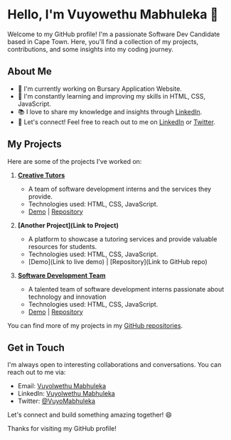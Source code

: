 # Hello, I'm Vuyowethu Mabhuleka 👋

Welcome to my GitHub profile! I'm a passionate Software Dev Candidate based in Cape Town. Here, you'll find a collection of my projects, contributions, and some insights into my coding journey.

## About Me

- 🔭 I'm currently working on Bursary Application Website.
- 🌱 I'm constantly learning and improving my skills in HTML, CSS, JavaScript.
- 📚 I love to share my knowledge and insights through [LinkedIn](www.linkedin.com/in/vuyolwethu-mabhuleka-89092b289).
- 💬 Let's connect! Feel free to reach out to me on [LinkedIn](www.linkedin.com/in/vuyolwethu-mabhuleka-89092b289) or [Twitter](https://twitter.com/VuyoMabhuleka).

## My Projects

Here are some of the projects I've worked on:

1. **[Creative Tutors](https://creative-tutors-website.netlify.app/)**
   - A team of software development interns and the services they provide.
   - Technologies used: HTML, CSS, JavaScript.
   - [Demo](https://creative-tutors-website.netlify.app/) | [Repository](https://github.com/VuyolwethuM6/Creative-Tutors-Website)

2. **[Another Project](Link to Project)**
   - A platform to showcase a tutoring services and provide valuable resources for students.
   - Technologies used: HTML, CSS, JavaScript.
   - [Demo](Link to live demo) | [Repository](Link to GitHub repo)

3. **[Software Development Team](https://creative-innovators-portfolio.netlify.app/)**
   - A talented team of software development interns passionate about technology and innovation
   - Technologies used: HTML, CSS, JavaScript.
   - [Demo](https://creative-innovators-portfolio.netlify.app/) | [Repository](https://github.com/VuyolwethuM6/Creative-Innovators-Portfolio)

You can find more of my projects in my [GitHub repositories](https://github.com/VuyolwethuM6).
<!--
## My Blog

I occasionally write about [Your Blog Topics] on my blog. Here are some of my recent articles:

1. [Article Title 1](Link to Article)
   - Brief description of the article.

2. [Article Title 2](Link to Article)
   - Brief description of the article.

3. [Article Title 3](Link to Article)
   - Brief description of the article.

Feel free to check out [my blog](Link to your blog) for more content!
-->
## Get in Touch

I'm always open to interesting collaborations and conversations. You can reach out to me via:

- Email: [Vuyolwethu Mabhuleka](mailto:vmabhuleka@gmail.com)
- LinkedIn: [Vuyolwethu Mabhuleka](https://www.linkedin.com/in/yourprofile)
- Twitter: [@VuyoMabhuleka](https://twitter.com/VuyoMabhuleka)

Let's connect and build something amazing together! 😄

Thanks for visiting my GitHub profile!

<!---
VuyolwethuM6/VuyolwethuM6 is a ✨ special ✨ repository because its `README.md` (this file) appears on your GitHub profile.
You can click the Preview link to take a look at your changes.
# Hello, I'm [Your Name] 👋

![Profile Views](https://komarev.com/ghpvc/?username=yourusername)
[![GitHub Followers](https://img.shields.io/github/followers/yourusername?style=social)](https://github.com/yourusername)
[![Twitter Follow](https://img.shields.io/twitter/follow/yourtwitterhandle?style=social)](https://twitter.com/yourtwitterhandle)

I'm a [Your Profession] based in [Your Location]. Welcome to my GitHub profile! Here you'll find a collection of my open-source projects, contributions to other repositories, and more.

## 📫 Contact Me

- Twitter: [@yourtwitterhandle](https://twitter.com/yourtwitterhandle)
- LinkedIn: [Your LinkedIn Profile](https://www.linkedin.com/in/yourlinkedinprofile)
- Email: your.email@example.com

## 🔧 Technologies & Tools

I enjoy working with a variety of technologies. Here are some that I'm proficient in:

- **Programming Languages:** [List the languages you're proficient in]
- **Web Development:** [List relevant web development technologies]
- **Databases:** [List databases you work with]
- **DevOps/Tools:** [List relevant DevOps tools]

## 💼 Work

- Currently, I work as a [Your Job Title] at [Your Company].
- Previously, I've worked at [Previous Company] and [Another Company].

## 🌱 I'm Currently Learning

I'm always eager to learn and stay up-to-date with the latest technologies. Right now, I'm focusing on:

- [List what you're currently learning or improving upon]

## 💡 Projects

Here are some of my noteworthy projects:

1. [Project 1](link-to-project-1) - Brief description of what this project does.
2. [Project 2](link-to-project-2) - Brief description of what this project does.
3. [Project 3](link-to-project-3) - Brief description of what this project does.

You can find more of my work on [GitHub](https://github.com/yourusername).

## 📚 Blog

I occasionally write technical articles on [Medium](https://medium.com/@yourmediumusername) about [topics you write about]. Check out some of my latest posts:

1. [Article 1](link-to-article-1) - Brief description of the article.
2. [Article 2](link-to-article-2) - Brief description of the article.

## ✨ Fun Facts

- [Fun fact 1]
- [Fun fact 2]
- [Fun fact 3]

Thanks for visiting my profile! Feel free to explore my projects and reach out to me if you have any questions or just want to chat.



--->
